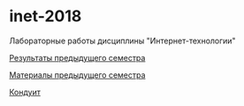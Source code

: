 # inet-2018
Лабораторные работы дисциплины "Интернет-технологии"

[Результаты предыдущего семестра](https://github.com/stankin/inet-2017)

[Материалы предыдущего семестра](https://yadi.sk/d/evI_RRva3Mab5W)

[Кондуит](https://docs.google.com/spreadsheets/d/1iZ7gLvnKfSx3TUTjl_-gCtDQ66B1JlkO4WZaMj6R0sw/edit?usp=sharing)
